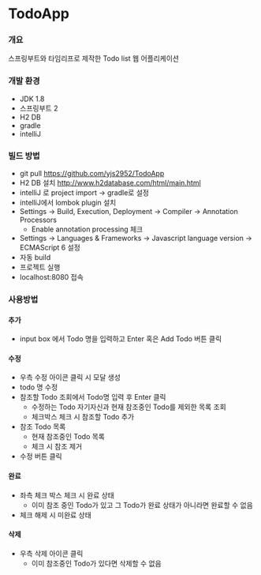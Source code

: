 # TodoApp
### 개요
스프링부트와 타임리프로 제작한 Todo list 웹 어플리케이션

### 개발 환경
- JDK 1.8
- 스프링부트 2
- H2 DB
- gradle
- intelliJ
### 빌드 방법
- git pull https://github.com/yjs2952/TodoApp
- H2 DB 설치 http://www.h2database.com/html/main.html
- intelliJ 로 project import -> gradle로 설정
- intelliJ에서 lombok plugin 설치
- Settings -> Build, Execution, Deployment -> Compiler -> Annotation Processors 
  - Enable annotation processing 체크
- Settings -> Languages & Frameworks
  -> Javascript language version -> ECMAScript 6 설정
- 자동 build
- 프로젝트 실행  
- localhost:8080 접속
### 사용방법
#### 추가
- input box 에서 Todo 명을 입력하고 Enter 혹은 Add Todo 버튼 클릭
#### 수정
- 우측 수정 아이콘 클릭 시 모달 생성
- todo 명 수정
- 참조할 Todo 조회에서 Todo명 입력 후 Enter 클릭
  - 수정하는 Todo 자기자신과 현재 참조중인 Todo를 제외한 목록 조회
  - 체크박스 체크 시 참조할 Todo 추가
-  참조 Todo 목록
    - 현재 참조중인 Todo 목록
    - 체크 시 참조 제거
- 수정 버튼 클릭
#### 완료
- 좌측 체크 박스 체크 시 완료 상태
    - 이미 참조 중인 Todo가 있고 그 Todo가 완료 상태가 아니라면 완료할 수 없음
- 체크 해제 시 미완료 상태     
#### 삭제
- 우측 삭제 아이콘 클릭
    - 이미 참조중인 Todo가 있다면 삭제할 수 없음
